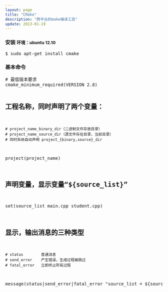 ```yaml
---
layout: page
title: "CMake"
description: "跨平台的make编译工具"
update: 2013-01-19
---
```


<section>
    <div class="page-header">
        <h3>安装 <small>环境：ubuntu 12.10</small></h3>
    </div>
<pre>
$ sudo apt-get install cmake
</pre>
</section>

<section>
    <div class="page-header">
        <h3>基本命令</h3>
    </div>
<pre>
# 最低版本要求
cmake_minimum_required(VERSION 2.8)

# 工程名称，同时声明了两个变量：
    # project_name_binary_dir（二进制文件存放目录）
    # project_name_source_dir（源文件存在目录，当前目录）
    # 同时系统自动声明 project_{binary,source}_dir
project(project_name)

# 声明变量，显示变量“${source_list}”
set(source_list main.cpp student.cpp)

# 显示，输出消息的三种类型
    # status        普通消息
    # send_error    产生错误，生成过程被跳过
    # fatal_error   立即终止所有过程
message(status|send_error|fatal_error "source_list = ${source_list}")
</pre>
</section>

